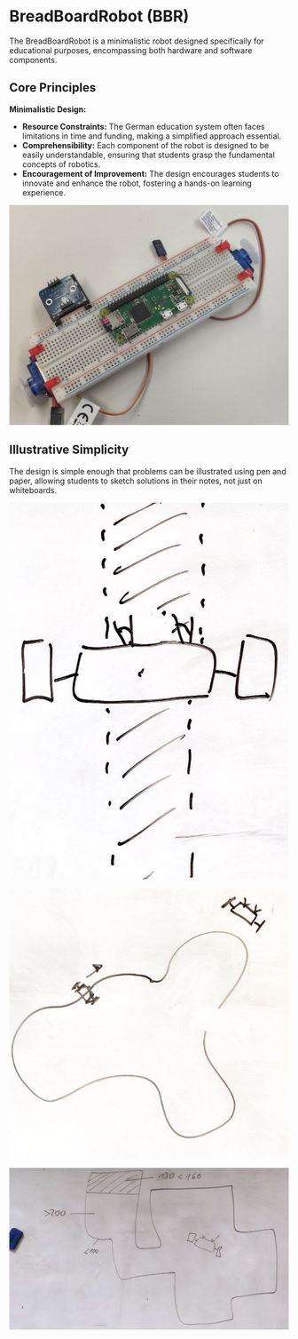 # BreadBoardRobot (BBR)

The BreadBoardRobot is a minimalistic robot designed specifically for educational purposes, encompassing both hardware and software components.

## Core Principles

**Minimalistic Design:**
- **Resource Constraints:** The German education system often faces limitations in time and funding, making a simplified approach essential.
- **Comprehensibility:** Each component of the robot is designed to be easily understandable, ensuring that students grasp the fundamental concepts of robotics.
- **Encouragement of Improvement:** The design encourages students to innovate and enhance the robot, fostering a hands-on learning experience.

![early state of design process](early_state.jpg)

## Illustrative Simplicity

The design is simple enough that problems can be illustrated using pen and paper, allowing students to sketch solutions in their notes, not just on whiteboards.

![core concept](bbr_whiteboard_example_1.jpg)

![follow the line](bbr_whiteboard_example_2.jpg)

![find a place](bbr_whiteboard_example_3.jpg)
